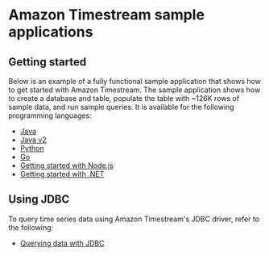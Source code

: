 # Amazon Timestream sample applications
## Getting started
Below is an example of a fully functional sample application that shows how to get started with Amazon Timestream. The sample application shows how to create a database and table, populate the table with ~126K rows of sample data, and run sample queries. It is available for the following programming languages:

* [Java](https://github.com/awslabs/amazon-timestream-tools/blob/master/sample_apps/java/)
* [Java v2](https://github.com/awslabs/amazon-timestream-tools/blob/master/sample_apps/javaV2/)
* [Python](https://github.com/awslabs/amazon-timestream-tools/blob/master/sample_apps/python/)
* [Go](https://github.com/awslabs/amazon-timestream-tools/blob/master/sample_apps/go/)
* [Getting started with Node.js](https://github.com/awslabs/amazon-timestream-tools/blob/master/sample_apps/js/)
* [Getting started with .NET](https://github.com/awslabs/amazon-timestream-tools/blob/master/sample_apps/dotnet/)

## Using JDBC
To query time series data using Amazon Timestream's JDBC driver, refer to the following:
* [Querying data with JDBC](https://github.com/awslabs/amazon-timestream-tools/tree/master/sample_apps/jdbc)
